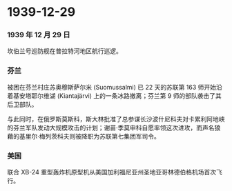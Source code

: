 # 1939-12-29

### 1939 年 12 月 29 日

坎伯兰号巡防舰在普拉特河地区航行巡逻。

### 芬兰

被困在芬兰村庄苏奥穆斯萨尔米 (Suomussalmi) 已 22 天的苏联第 163
师开始沿着基安塔耶尔维湖 (Kiantajärvi) 上的一条冰路撤离；芬兰第 9
师的部队袭击了其后卫部队。

与此同时，在俄罗斯莫斯科，斯大林批准了总参谋长沙波什尼科夫对卡累利阿地峡的芬兰军队发动大规模攻击的计划；谢苗·季莫申科自愿率领这次进攻，而声名狼藉的基里尔·梅列茨科夫则被降职为苏联第七集团军司令。

### 美国

联合 XB-24
重型轰炸机原型机从美国加利福尼亚州圣地亚哥林德伯格机场首次飞行。